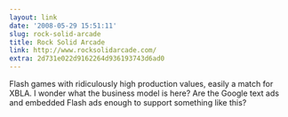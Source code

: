 ```yaml
---
layout: link
date: '2008-05-29 15:51:11'
slug: rock-solid-arcade
title: Rock Solid Arcade
link: http://www.rocksolidarcade.com/
extra: 2d731e022d9162264d936193743d6ad0
---
```


Flash games with ridiculously high production values, easily a match for XBLA. I wonder what the business model is here? Are the Google text ads and embedded Flash ads enough to support something like this?